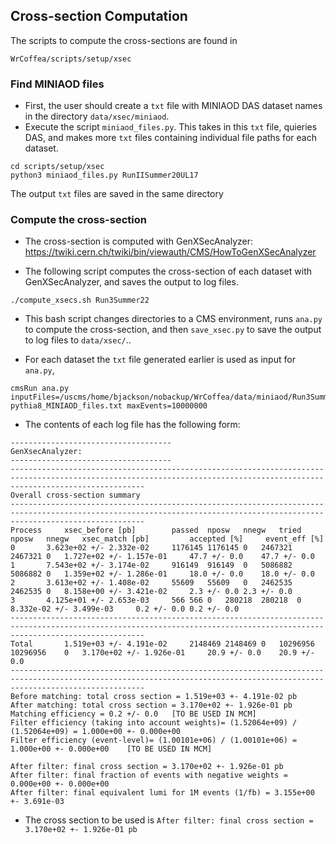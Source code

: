 ## Cross-section Computation
The scripts to compute the cross-sections are found in
```
WrCoffea/scripts/setup/xsec
```

### Find MINIAOD files
* First, the user should create a `txt` file with MINIAOD DAS dataset names in the directory `data/xsec/miniaod`.
* Execute the script `miniaod_files.py`. This takes in this `txt` file, quieries DAS, and makes more `txt` files containing individual file paths for each dataset.
```
cd scripts/setup/xsec
python3 miniaod_files.py RunIISummer20UL17
```
The output `txt` files are saved in the same directory

### Compute the cross-section
* The cross-section is computed with GenXSecAnalyzer: https://twiki.cern.ch/twiki/bin/viewauth/CMS/HowToGenXSecAnalyzer

* The following script computes the cross-section of each dataset with GenXSecAnalyzer, and saves the output to log files.
```
./compute_xsecs.sh Run3Summer22
```
* This bash script changes directories to a CMS environment, runs `ana.py` to compute the cross-section, and then `save_xsec.py` to save the output to log files to `data/xsec/`..

* For each dataset the `txt` file generated earlier is used as input for `ana.py`,
```
cmsRun ana.py inputFiles=/uscms/home/bjackson/nobackup/WrCoffea/data/miniaod/Run3Summer23BPix/TTto2L2Nu_TuneCP5_13p6TeV_powheg-pythia8_MINIAOD_files.txt maxEvents=10000000
```
* The contents of each log file has the following form:
```
------------------------------------
GenXsecAnalyzer:
------------------------------------
-------------------------------------------------------------------------------------------------------------------------------------------------------------------------- 
Overall cross-section summary 
--------------------------------------------------------------------------------------------------------------------------------------------------------------------------
Process		xsec_before [pb]		passed	nposw	nnegw	tried	nposw	nnegw 	xsec_match [pb]			accepted [%]	 event_eff [%]
0		3.623e+02 +/- 2.332e-02		1176145	1176145	0	2467321	2467321	0	1.727e+02 +/- 1.157e-01		47.7 +/- 0.0	47.7 +/- 0.0
1		7.543e+02 +/- 3.174e-02		916149	916149	0	5086882	5086882	0	1.359e+02 +/- 1.286e-01		18.0 +/- 0.0	18.0 +/- 0.0
2		3.613e+02 +/- 1.408e-02		55609	55609	0	2462535	2462535	0	8.158e+00 +/- 3.421e-02		2.3 +/- 0.0	2.3 +/- 0.0
3		4.125e+01 +/- 2.653e-03		566	566	0	280218	280218	0	8.332e-02 +/- 3.499e-03		0.2 +/- 0.0	0.2 +/- 0.0
-------------------------------------------------------------------------------------------------------------------------------------------------------------------------- 
Total		1.519e+03 +/- 4.191e-02		2148469	2148469	0	10296956	10296956	0	3.170e+02 +/- 1.926e-01		20.9 +/- 0.0	20.9 +/- 0.0
--------------------------------------------------------------------------------------------------------------------------------------------------------------------------
Before matching: total cross section = 1.519e+03 +- 4.191e-02 pb
After matching: total cross section = 3.170e+02 +- 1.926e-01 pb
Matching efficiency = 0.2 +/- 0.0   [TO BE USED IN MCM]
Filter efficiency (taking into account weights)= (1.52064e+09) / (1.52064e+09) = 1.000e+00 +- 0.000e+00
Filter efficiency (event-level)= (1.00101e+06) / (1.00101e+06) = 1.000e+00 +- 0.000e+00    [TO BE USED IN MCM]

After filter: final cross section = 3.170e+02 +- 1.926e-01 pb
After filter: final fraction of events with negative weights = 0.000e+00 +- 0.000e+00
After filter: final equivalent lumi for 1M events (1/fb) = 3.155e+00 +- 3.691e-03
```
* The cross section to be used is `After filter: final cross section = 3.170e+02 +- 1.926e-01 pb`

